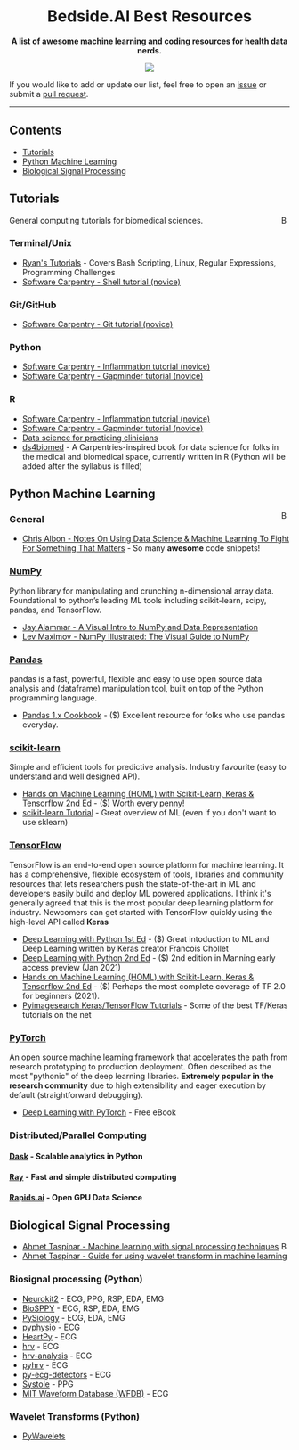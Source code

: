 <!-- markdownlint-disable -->
<h1 align="center">
    Bedside.AI Best Resources
    <br>
</h1>

<p align="center">
    <strong>A list of awesome machine learning and coding resources for health data nerds.</strong>
</p>

<p align="center">
    <a href="#Contribution" title="Contributions are welcome"><img src="https://img.shields.io/badge/contributions-welcome-green.svg"></a>
</p>

If you would like to add or update our list, feel free to open an [issue](https://github.com/bedsideAI/best-resources/issues/new/choose) or submit a [pull request](https://github.com/bedsideAI/best-resources/pulls).


---

## Contents

- [Tutorials](#tutorials)
- [Python Machine Learning](#python-machine-learning)
- [Biological Signal Processing](#biological-signal-processing)

## Tutorials
<a href="#contents"><img align="right" width="15" height="15" src="https://git.io/JtehR" alt="Back to top"></a>
General computing tutorials for biomedical sciences.

### Terminal/Unix
- [Ryan's Tutorials](https://ryanstutorials.net/) - Covers Bash Scripting, Linux, Regular Expressions, Programming Challenges
- [Software Carpentry - Shell tutorial (novice)](https://swcarpentry.github.io/shell-novice/)

### Git/GitHub
- [Software Carpentry - Git tutorial (novice)](https://swcarpentry.github.io/git-novice/)

### Python
- [Software Carpentry - Inflammation tutorial (novice)](https://swcarpentry.github.io/python-novice-inflammation/)
- [Software Carpentry - Gapminder tutorial (novice)](http://swcarpentry.github.io/python-novice-gapminder/)

### R
- [Software Carpentry - Inflammation tutorial (novice)](http://swcarpentry.github.io/r-novice-inflammation/) 
- [Software Carpentry - Gapminder tutorial (novice)](http://swcarpentry.github.io/r-novice-gapminder/)
- [Data science for practicing clinicians](https://carpentries-incubator.github.io/Data-Science-for-Docs/)
- [ds4biomed](https://ds4biomed.tech/) - A Carpentries-inspired book for data science for folks in the medical and biomedical space, currently written in R (Python will be added after the syllabus is filled)

## Python Machine Learning
<a href="#contents"><img align="right" width="15" height="15" src="https://git.io/JtehR" alt="Back to top"></a>
### General
- [Chris Albon - Notes On Using Data Science & Machine Learning To Fight For Something That Matters](https://chrisalbon.com) - So many **awesome** code snippets!

### [NumPy](https://numpy.org)
Python library for manipulating and crunching n-dimensional array data. Foundational to python’s leading ML tools including scikit-learn, scipy, pandas, and TensorFlow.
- [Jay Alammar - A Visual Intro to NumPy and Data Representation](http://jalammar.github.io/visual-numpy/)
- [Lev Maximov - NumPy Illustrated: The Visual Guide to NumPy](https://medium.com/better-programming/numpy-illustrated-the-visual-guide-to-numpy-3b1d4976de1d)

### [Pandas](https://pandas.pydata.org/)
pandas is a fast, powerful, flexible and easy to use open source data analysis and (dataframe) manipulation tool, built on top of the Python programming language.
- [Pandas 1.x Cookbook](https://www.packtpub.com/product/pandas-1-x-cookbook-second-edition/9781839213106) - ($) Excellent resource for folks who use pandas everyday.

### [scikit-learn](https://scikit-learn.org/stable/)
Simple and efficient tools for predictive analysis. Industry favourite (easy to understand and well designed API). 
- [Hands on Machine Learning (HOML) with Scikit-Learn, Keras & Tensorflow 2nd Ed](https://www.oreilly.com/library/view/hands-on-machine-learning/9781492032632/) - ($) Worth every penny!
- [scikit-learn Tutorial](https://scikit-learn.org/stable/tutorial/index.html) - Great overview of ML (even if you don't want to use sklearn)

### [TensorFlow](https://www.tensorflow.org)
TensorFlow is an end-to-end open source platform for machine learning. It has a comprehensive, flexible ecosystem of tools, libraries and community resources that lets researchers push the state-of-the-art in ML and developers easily build and deploy ML powered applications. I think it's generally agreed that this is the most popular deep learning platform for industry. Newcomers can get started with TensorFlow quickly using the high-level API called **Keras**
- [Deep Learning with Python 1st Ed](https://www.manning.com/books/deep-learning-with-python) - ($) Great intoduction to ML and Deep Learning written by Keras creator Francois Chollet
- [Deep Learning with Python 2nd Ed](https://www.manning.com/books/deep-learning-with-python-second-edition) - ($) 2nd edition in Manning early access preview (Jan 2021)
- [Hands on Machine Learning (HOML) with Scikit-Learn, Keras & Tensorflow 2nd Ed](https://www.oreilly.com/library/view/hands-on-machine-learning/9781492032632/) - ($) Perhaps the most complete coverage of TF 2.0 for beginners (2021).
- [Pyimagesearch Keras/TensorFlow Tutorials](https://www.pyimagesearch.com/category/keras-and-tensorflow/) - Some of the best TF/Keras tutorials on the net

### [PyTorch](https://pytorch.org)
An open source machine learning framework that accelerates the path from research prototyping to production deployment. Often described as the most "pythonic" of the deep learning libraries. **Extremely popular in the research community** due to high extensibility and eager execution by default (straightforward debugging). 
- [Deep Learning with PyTorch](https://pytorch.org/assets/deep-learning/Deep-Learning-with-PyTorch.pdf) - Free eBook

### Distributed/Parallel Computing
#### [Dask](https://dask.org) - Scalable analytics in Python
#### [Ray](https://ray.io) - Fast and simple distributed computing
#### [Rapids.ai](https://rapids.ai/) - Open GPU Data Science

## Biological Signal Processing
<a href="#contents"><img align="right" width="15" height="15" src="https://git.io/JtehR" alt="Back to top"></a>

- [Ahmet Taspinar - Machine learning with signal processing techniques](https://ataspinar.com/2018/04/04/machine-learning-with-signal-processing-techniques/)
- [Ahmet Taspinar - Guide for using wavelet transform in machine learning](https://ataspinar.com/2018/12/21/a-guide-for-using-the-wavelet-transform-in-machine-learning/)

### Biosignal processing (Python)
- [Neurokit2](https://github.com/neuropsychology/NeuroKit) - ECG, PPG, RSP, EDA, EMG
- [BioSPPY](https://github.com/PIA-Group/BioSPPy) - ECG, RSP, EDA, EMG
- [PySiology](https://github.com/Gabrock94/Pysiology) - ECG, EDA, EMG
- [pyphysio](https://github.com/MPBA/pyphysio) - ECG
- [HeartPy](https://github.com/paulvangentcom/heartrate_analysis_python) - ECG
- [hrv](https://github.com/rhenanbartels/hrv) - ECG
- [hrv-analysis](https://github.com/Aura-healthcare/hrvanalysis) - ECG
- [pyhrv](https://github.com/PGomes92/pyhrv) - ECG
- [py-ecg-detectors](https://github.com/berndporr/py-ecg-detectors) - ECG
- [Systole](https://github.com/embodied-computation-group/systole) - PPG
- [MIT Waveform Database (WFDB)](https://github.com/MIT-LCP/wfdb-python) - ECG

### Wavelet Transforms (Python)
- [PyWavelets](https://pywavelets.readthedocs.io/en/latest/)

